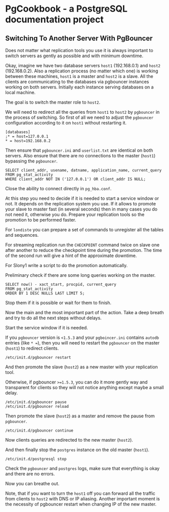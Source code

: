 # PgCookbook - a PostgreSQL documentation project

## Switching To Another Server With PgBouncer

Does not matter what replication tools you use it is always important
to switch servers as gently as possible and with minimum downtime.

Okay, imagine we have two database servers `host1` (192.168.0.1) and
`host2` (192.168.0.2). Also a replication process (no matter which
one) is working between these machines, `host1` is a master and
`host2` is a slave. All the clients are communicating to the databases
via pgbouncer instances working on both servers. Initially each
instance serving databases on a local machine.

The goal is to switch the master role to `host2`.

We will need to redirect all the queries from `host1` to `host2` by
`pgbouncer` in the process of switching. So first of all we need to
adjust the `pgbouncer` configuration according to it on `host1`
without restarting it.

    [databases]
    ;* = host=127.0.0.1
    * = host=192.168.0.2

Then ensure that `pgbouncer.ini` and `userlist.txt` are identical on
both servers. Also ensure that there are no connections to the master
(`host1`) bypassing the `pgbouncer`.

    SELECT client_addr, usename, datname, application_name, current_query 
    FROM pg_stat_activity
    WHERE client_addr NOT IN ('127.0.0.1') OR client_addr IS NULL;

Close the ability to connect directly in `pg_hba.conf`.

At this step you need to decide if it is needed to start a service
window or not. It depends on the replication system you use. If it
allows to promote your slave to master fast (in several seconds) then
in many cases you do not need it, otherwise you do. Prepare your
replication tools so the promotion to be performed faster.

For `londiste` you can prepare a set of commands to unregister all the
tables and sequences.

For streaming replication run the `CHECKPOINT` command twice on slave
one after another to reduce the checkpoint time during the
promotion. The time of the second run will give a hint of the
approximate downtime.

For Slony1 write a script to do the promotion automatically.

Preliminary check if there are some long queries working on the
master.

    SELECT now() - xact_start, procpid, current_query
    FROM pg_stat_activity 
    ORDER BY 1 DESC NULLS LAST LIMIT 5;

Stop them if it is possible or wait for them to finish.

Now the main and the most important part of the action. Take a deep
breath and try to do all the next steps without delays.

Start the service window if it is needed.

If you `pgbouncer` version is `<1.5.3` and your `pgboincer.ini`
contains `autodb` entries (like `* =`), then you will need to restart
the `pgbouncer` on the master (`host1`) to redirect clients.

    /etc/init.d/pgbouncer restart

And then promote the slave (`host2`) as a new master with your
replication tool.

Otherwise, if pgbouncer `>=1.5.3`, you can do it more gently way and
transparent for clients so they will not notice anything except maybe
a small delay.

    /etc/init.d/pgbouncer pause
    /etc/init.d/pgbouncer reload

Then promote the slave (`host2`) as a master and remove the pause from
`pgbouncer`.

    /etc/init.d/pgbouncer continue

Now clients queries are redirected to the new master (`host2`).

And then finally stop the `postgres` instance on the old master (`host1`).

    /etc/init.d/postgresql stop

Check the `pgbouncer` and `postgres` logs, make sure that everything
is okay and there are no errors.

Now you can breathe out.

Note, that if you want to turn the `host1` off you can forward all the
traffic from clients to `host2` with DNS or IP aliasing. Another
important moment is the necessity of pgbouncer restart when changing
IP of the new master.
